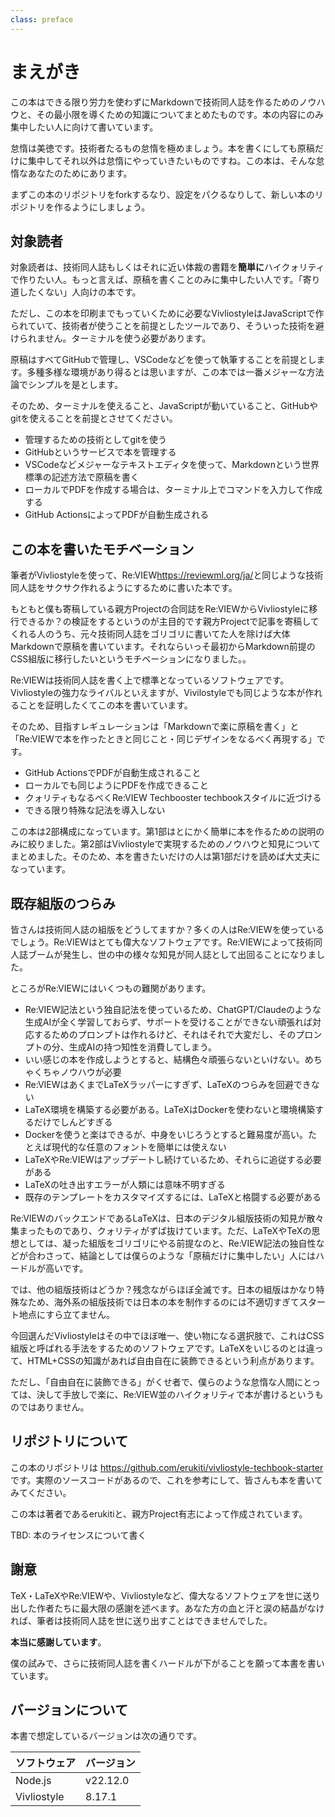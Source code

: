```yaml
---
class: preface
---
```


# まえがき

この本はできる限り労力を使わずにMarkdownで技術同人誌を作るためのノウハウと、その最小限を導くための知識についてまとめたものです。本の内容にのみ集中したい人に向けて書いています。

怠惰は美徳です。技術者たるもの怠惰を極めましょう。本を書くにしても原稿だけに集中してそれ以外は怠惰にやっていきたいものですね。この本は、そんな怠惰なあなたのためにあります。

まずこの本のリポジトリをforkするなり、設定をパクるなりして、新しい本のリポジトリを作るようにしましょう。

## 対象読者

対象読者は、技術同人誌もしくはそれに近い体裁の書籍を**簡単に**ハイクォリティで作りたい人。もっと言えば、原稿を書くことのみに集中したい人です。「寄り道したくない」人向けの本です。

ただし、この本を印刷までもっていくために必要なVivliostyleはJavaScriptで作られていて、技術者が使うことを前提としたツールであり、そういった技術を避けられません。ターミナルを使う必要があります。

原稿はすべてGitHubで管理し、VSCodeなどを使って執筆することを前提とします。多種多様な環境があり得るとは思いますが、この本では一番メジャーな方法論でシンプルを是とします。

そのため、ターミナルを使えること、JavaScriptが動いていること、GitHubやgitを使えることを前提とさせてください。

* 管理するための技術としてgitを使う
* GitHubというサービスで本を管理する
* VSCodeなどメジャーなテキストエディタを使って、Markdownという世界標準の記述方法で原稿を書く
* ローカルでPDFを作成する場合は、ターミナル上でコマンドを入力して作成する
* GitHub ActionsによってPDFが自動生成される

## この本を書いたモチベーション

筆者がVivliostyleを使って、Re:VIEW<span class="footnote">https://reviewml.org/ja/</span>と同じような技術同人誌をサクサク作れるようにするために書いた本です。

もともと僕も寄稿している親方Projectの合同誌をRe:VIEWからVivliostyleに移行できるか？の検証をするというのが主目的です<span class="footnote">親方Projectで記事を寄稿してくれる人のうち、元々技術同人誌をゴリゴリに書いてた人を除けば大体Markdownで原稿を書いています。それならいっそ最初からMarkdown前提のCSS組版に移行したいというモチベーションになりました。</span>。

Re:VIEWは技術同人誌を書く上で標準となっているソフトウェアです。Vivliostyleの強力なライバルといえますが、Vivilostyleでも同じような本が作れることを証明したくてこの本を書いています。

そのため、目指すレギュレーションは「Markdownで楽に原稿を書く」と「Re:VIEWで本を作ったときと同じこと・同じデザインをなるべく再現する」です。

* GitHub ActionsでPDFが自動生成されること
* ローカルでも同じようにPDFを作成できること
* クォリティもなるべくRe:VIEW Techbooster techbookスタイルに近づける
* できる限り特殊な記法を導入しない

この本は2部構成になっています。第1部はとにかく簡単に本を作るための説明のみに絞りました。第2部はVivliostyleで実現するためのノウハウと知見についてまとめました。そのため、本を書きたいだけの人は第1部だけを読めば大丈夫になっています。

## 既存組版のつらみ

皆さんは技術同人誌の組版をどうしてますか？多くの人はRe:VIEWを使っているでしょう。Re:VIEWはとても偉大なソフトウェアです。Re:VIEWによって技術同人誌ブームが発生し、世の中の様々な知見が同人誌として出回ることになりました。

ところがRe:VIEWにはいくつもの難関があります。

* Re:VIEW記法という独自記法を使っているため、ChatGPT/Claudeのような生成AIが全く学習しておらず、サポートを受けることができない<span class="footnote">頑張れば対応するためのプロンプトは作れるけど、それはそれで大変だし、そのプロンプトの分、生成AIの持つ知性を消費してしまう。</span>
* いい感じの本を作成しようとすると、結構色々頑張らないといけない。めちゃくちゃノウハウが必要
* Re:VIEWはあくまでLaTeXラッパーにすぎず、LaTeXのつらみを回避できない
* LaTeX環境を構築する必要がある。LaTeXはDockerを使わないと環境構築するだけでしんどすぎる
* Dockerを使うと楽はできるが、中身をいじろうとすると難易度が高い。たとえば現代的な任意のフォントを簡単には使えない
* LaTeXやRe:VIEWはアップデートし続けているため、それらに追従する必要がある
* LaTeXの吐き出すエラーが人類には意味不明すぎる
* 既存のテンプレートをカスタマイズするには、LaTeXと格闘する必要がある

Re:VIEWのバックエンドであるLaTeXは、日本のデジタル組版技術の知見が散々集まったものであり、クォリティがずば抜けています。ただ、LaTeXやTeXの思想としては、凝った組版をゴリゴリにやる前提なのと、Re:VIEW記法の独自性などが合わさって、結論としては僕らのような「原稿だけに集中したい」人にはハードルが高いです。

では、他の組版技術はどうか？残念ながらほぼ全滅です。日本の組版はかなり特殊なため、海外系の組版技術では日本の本を制作するのには不適切すぎてスタート地点にすら立てません。

今回選んだVivliostyleはその中でほぼ唯一、使い物になる選択肢で、これはCSS組版と呼ばれる手法をするためのソフトウェアです。LaTeXをいじるのとは違って、HTML+CSSの知識があれば自由自在に装飾できるという利点があります。

ただし、「自由自在に装飾できる」がくせ者で、僕らのような怠惰な人間にとっては、決して手放しで楽に、Re:VIEW並のハイクォリティで本が書けるというものではありません。

## リポジトリについて

この本のリポジトリは https://github.com/erukiti/vivliostyle-techbook-starter です。実際のソースコードがあるので、これを参考にして、皆さんも本を書いてみてください。

この本は著者であるerukitiと、親方Project有志によって作成されています。

TBD: 本のライセンスについて書く

## 謝意

TeX・LaTeXやRe:VIEWや、Vivliostyleなど、偉大なるソフトウェアを世に送り出した作者たちに最大限の感謝を述べます。あなた方の血と汗と涙の結晶がなければ、筆者は技術同人誌を世に送り出すことはできませんでした。

**本当に感謝しています**。

僕の試みで、さらに技術同人誌を書くハードルが下がることを願って本書を書いています。

## バージョンについて

本書で想定しているバージョンは次の通りです。

|ソフトウェア|バージョン|
|----------|---------|
|Node.js|v22.12.0|
|Vivliostyle|8.17.1|
